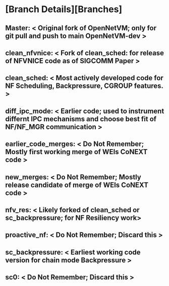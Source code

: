 [Branch Details][Branches]
==
Master:                   < Original fork of OpenNetVM; only for git pull and push to main OpenNetVM-dev >
--
clean_nfvnice:            < Fork of clean_sched: for release of NFVNICE code as of SIGCOMM Paper >
--
clean_sched:              < Most actively developed code for NF Scheduling, Backpressure, CGROUP features. >
--
diff_ipc_mode:            < Earlier code; used to instrument differnt IPC mechanisms and choose best fit of NF/NF_MGR communication >
--
earlier_code_merges:      < Do Not Remember; Mostly first working merge of WEIs CoNEXT code >
--
new_merges:               < Do Not Remember; Mostly release candidate of merge of WEIs CoNEXT code >
--
nfv_res:                  < Likely forked of clean_sched or sc_backpressure; for NF Resiliency work>     
--
proactive_nf:             < Do Not Remember; Discard this >
--
sc_backpressure:          < Earliest working code version for chain mode Backpressure >
--
sc0:                      < Do Not Remember; Discard this >
--
